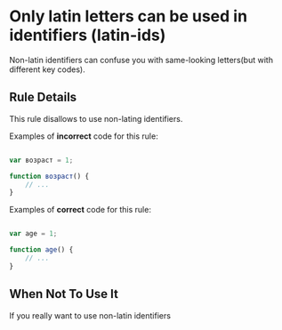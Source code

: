 # Only latin letters can be used in identifiers (latin-ids)
Non-latin identifiers can confuse you with same-looking letters(but with different key codes).

## Rule Details

This rule disallows to use non-lating identifiers.

Examples of **incorrect** code for this rule:

```js

var возраст = 1;

function возраст() {
    // ...
}

```

Examples of **correct** code for this rule:

```js

var age = 1;

function age() {
    // ...
}

```

## When Not To Use It

If you really want to use non-latin identifiers
